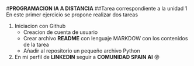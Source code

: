 #__PROGRAMACION IA A DISTANCIA__
##Tarea correspondiente a la unidad 1
En este primer ejercicio se propone realizar dos tareas
1. Iniciacion con Github
   - Creacion de cuenta de usuario
   - Crear archivo __README__ con lenguaje MARKDOW con los contenidos de la tarea
   - Añadir al repositorio un pequeño archivo Python
2. En mi perfil de __LINKEDIN__ seguir a __COMUNIDAD SPAIN AI__
   😰
